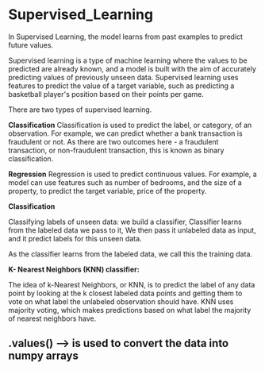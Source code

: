 # Supervised_Learning

In Supervised Learning, the model learns from past examples to predict future values.

Supervised learning is a type of machine learning where the values to be predicted are already known, 
and a model is built with the aim of accurately predicting values of previously unseen data. 
Supervised learning uses features to predict the value of a target variable, such as predicting a basketball player's position based on their points per game. 

There are two types of supervised learning. 

**Classification**
Classification is used to predict the label, or category, of an observation. 
For example, we can predict whether a bank transaction is fraudulent or not. 
As there are two outcomes here - a fraudulent transaction, or non-fraudulent transaction, this is known as binary classification. 

**Regression**
Regression is used to predict continuous values. 
For example, a model can use features such as number of bedrooms, and the size of a property, to predict the target variable, price of the property.

**Classification** 

Classifying labels of unseen data:
we build a classifier, 
Classifier learns from the labeled data we pass to it,
We then pass it unlabeled data as input, and 
it predict labels for this unseen data. 

As the classifier learns from the labeled data, we call this the training data.

**K- Nearest Neighbors (KNN) classifier:**

The idea of k-Nearest Neighbors, or KNN, is to predict the label of any data point by looking at the k closest labeled data points and getting them to vote on what label the unlabeled observation should have. KNN uses majority voting, which makes predictions based on what label the majority of nearest neighbors have.

## .values() --> is used to convert the data into numpy arrays 


